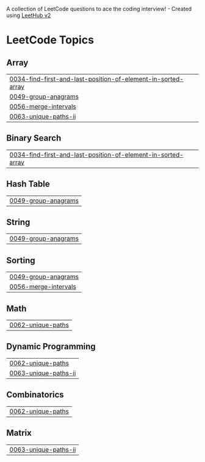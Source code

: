 A collection of LeetCode questions to ace the coding interview! - Created using [LeetHub v2](https://github.com/arunbhardwaj/LeetHub-2.0)
<!---LeetCode Topics Start-->
# LeetCode Topics
## Array
|  |
| ------- |
| [0034-find-first-and-last-position-of-element-in-sorted-array](https://github.com/pavanchakravarthi999/DSA/tree/master/0034-find-first-and-last-position-of-element-in-sorted-array) |
| [0049-group-anagrams](https://github.com/pavanchakravarthi999/DSA/tree/master/0049-group-anagrams) |
| [0056-merge-intervals](https://github.com/pavanchakravarthi999/DSA/tree/master/0056-merge-intervals) |
| [0063-unique-paths-ii](https://github.com/pavanchakravarthi999/DSA/tree/master/0063-unique-paths-ii) |
## Binary Search
|  |
| ------- |
| [0034-find-first-and-last-position-of-element-in-sorted-array](https://github.com/pavanchakravarthi999/DSA/tree/master/0034-find-first-and-last-position-of-element-in-sorted-array) |
## Hash Table
|  |
| ------- |
| [0049-group-anagrams](https://github.com/pavanchakravarthi999/DSA/tree/master/0049-group-anagrams) |
## String
|  |
| ------- |
| [0049-group-anagrams](https://github.com/pavanchakravarthi999/DSA/tree/master/0049-group-anagrams) |
## Sorting
|  |
| ------- |
| [0049-group-anagrams](https://github.com/pavanchakravarthi999/DSA/tree/master/0049-group-anagrams) |
| [0056-merge-intervals](https://github.com/pavanchakravarthi999/DSA/tree/master/0056-merge-intervals) |
## Math
|  |
| ------- |
| [0062-unique-paths](https://github.com/pavanchakravarthi999/DSA/tree/master/0062-unique-paths) |
## Dynamic Programming
|  |
| ------- |
| [0062-unique-paths](https://github.com/pavanchakravarthi999/DSA/tree/master/0062-unique-paths) |
| [0063-unique-paths-ii](https://github.com/pavanchakravarthi999/DSA/tree/master/0063-unique-paths-ii) |
## Combinatorics
|  |
| ------- |
| [0062-unique-paths](https://github.com/pavanchakravarthi999/DSA/tree/master/0062-unique-paths) |
## Matrix
|  |
| ------- |
| [0063-unique-paths-ii](https://github.com/pavanchakravarthi999/DSA/tree/master/0063-unique-paths-ii) |
<!---LeetCode Topics End-->